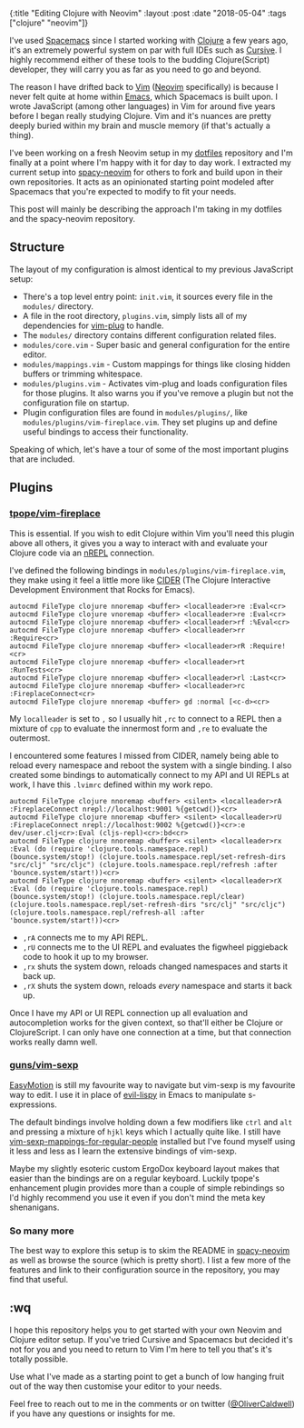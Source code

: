 {:title  "Editing Clojure with Neovim"
 :layout :post
 :date   "2018-05-04"
 :tags   ["clojure" "neovim"]}

I've used [Spacemacs][] since I started working with [Clojure][] a few years ago, it's an extremely powerful system on par with full IDEs such as [Cursive][]. I highly recommend either of these tools to the budding Clojure(Script) developer, they will carry you as far as you need to go and beyond.

The reason I have drifted back to [Vim][] ([Neovim][] specifically) is because I never felt quite at home within [Emacs][], which Spacemacs is built upon. I wrote JavaScript (among other languages) in Vim for around five years before I began really studying Clojure. Vim and it's nuances are pretty deeply buried within my brain and muscle memory (if that's actually a thing).

I've been working on a fresh Neovim setup in my [dotfiles][] repository and I'm finally at a point where I'm happy with it for day to day work. I extracted my current setup into [spacy-neovim][] for others to fork and build upon in their own repositories. It acts as an opinionated starting point modeled after Spacemacs that you're expected to modify to fit your needs.

This post will mainly be describing the approach I'm taking in my dotfiles and the spacy-neovim repository.

## Structure

The layout of my configuration is almost identical to my previous JavaScript setup:

* There's a top level entry point: `init.vim`, it sources every file in the `modules/` directory.
* A file in the root directory, `plugins.vim`, simply lists all of my dependencies for [vim-plug][] to handle.
* The `modules/` directory contains different configuration related files.
 * `modules/core.vim` - Super basic and general configuration for the entire editor.
 * `modules/mappings.vim` - Custom mappings for things like closing hidden buffers or trimming whitespace.
 * `modules/plugins.vim` - Activates vim-plug and loads configuration files for those plugins. It also warns you if you've remove a plugin but not the configuration file on startup.
* Plugin configuration files are found in `modules/plugins/`, like `modules/plugins/vim-fireplace.vim`. They set plugins up and define useful bindings to access their functionality.

Speaking of which, let's have a tour of some of the most important plugins that are included.

## Plugins

### [tpope/vim-fireplace](https://github.com/tpope/vim-fireplace)

This is essential. If you wish to edit Clojure within Vim you'll need this plugin above all others, it gives you a way to interact with and evaluate your Clojure code via an [nREPL][] connection.

I've defined the following bindings in `modules/plugins/vim-fireplace.vim`, they make using it feel a little more like [CIDER][] (The Clojure Interactive Development Environment that Rocks for Emacs).

```viml
autocmd FileType clojure nnoremap <buffer> <localleader>re :Eval<cr>
autocmd FileType clojure vnoremap <buffer> <localleader>re :Eval<cr>
autocmd FileType clojure nnoremap <buffer> <localleader>rf :%Eval<cr>
autocmd FileType clojure nnoremap <buffer> <localleader>rr :Require<cr>
autocmd FileType clojure nnoremap <buffer> <localleader>rR :Require!<cr>
autocmd FileType clojure nnoremap <buffer> <localleader>rt :RunTests<cr>
autocmd FileType clojure nnoremap <buffer> <localleader>rl :Last<cr>
autocmd FileType clojure nnoremap <buffer> <localleader>rc :FireplaceConnect<cr>
autocmd FileType clojure nnoremap <buffer> gd :normal [<c-d><cr>
```

My `localleader` is set to `,` so I usually hit `,rc` to connect to a REPL then a mixture of `cpp` to evaluate the innermost form and `,re` to evaluate the outermost.

I encountered some features I missed from CIDER, namely being able to reload every namespace and reboot the system with a single binding. I also created some bindings to automatically connect to my API and UI REPLs at work, I have this `.lvimrc` defined within my work repo.

```viml
autocmd FileType clojure nnoremap <buffer> <silent> <localleader>rA :FireplaceConnect nrepl://localhost:9001 %{getcwd()}<cr>
autocmd FileType clojure nnoremap <buffer> <silent> <localleader>rU :FireplaceConnect nrepl://localhost:9002 %{getcwd()}<cr>:e dev/user.clj<cr>:Eval (cljs-repl)<cr>:bd<cr>
autocmd FileType clojure nnoremap <buffer> <silent> <localleader>rx :Eval (do (require 'clojure.tools.namespace.repl) (bounce.system/stop!) (clojure.tools.namespace.repl/set-refresh-dirs "src/clj" "src/cljc") (clojure.tools.namespace.repl/refresh :after 'bounce.system/start!))<cr>
autocmd FileType clojure nnoremap <buffer> <silent> <localleader>rX :Eval (do (require 'clojure.tools.namespace.repl) (bounce.system/stop!) (clojure.tools.namespace.repl/clear) (clojure.tools.namespace.repl/set-refresh-dirs "src/clj" "src/cljc") (clojure.tools.namespace.repl/refresh-all :after 'bounce.system/start!))<cr>
```

* `,rA` connects me to my API REPL.
* `,rU` connects me to the UI REPL and evaluates the figwheel piggieback code to hook it up to my browser.
* `,rx` shuts the system down, reloads changed namespaces and starts it back up.
* `,rX` shuts the system down, reloads _every_ namespace and starts it back up.

Once I have my API or UI REPL connection up all evaluation and autocompletion works for the given context, so that'll either be Clojure or ClojureScript. I can only have one connection at a time, but that connection works really damn well.

### [guns/vim-sexp](https://github.com/guns/vim-sexp)

[EasyMotion][] is still my favourite way to navigate but vim-sexp is my favourite way to edit. I use it in place of [evil-lispy][] in Emacs to manipulate s-expressions.

The default bindings involve holding down a few modifiers like `ctrl` and `alt` and pressing a mixture of `hjkl` keys which I actually quite like. I still have [vim-sexp-mappings-for-regular-people][] installed but I've found myself using it less and less as I learn the extensive bindings of vim-sexp.

Maybe my slightly esoteric custom ErgoDox keyboard layout makes that easier than the bindings are on a regular keyboard. Luckily tpope's enhancement plugin provides more than a couple of simple rebindings so I'd highly recommend you use it even if you don't mind the meta key shenanigans.

### So many more

The best way to explore this setup is to skim the README in [spacy-neovim][] as well as browse the source (which is pretty short). I list a few more of the features and link to their configuration source in the repository, you may find that useful.

## :wq

I hope this repository helps you to get started with your own Neovim and Clojure editor setup. If you've tried Cursive and Spacemacs but decided it's not for you and you need to return to Vim I'm here to tell you that's it's totally possible.

Use what I've made as a starting point to get a bunch of low hanging fruit out of the way then customise your editor to your needs.

Feel free to reach out to me in the comments or on twitter ([@OliverCaldwell][twitter]) if you have any questions or insights for me.

[Spacemacs]: http://spacemacs.org/
[Clojure]: https://clojure.org/
[Cursive]: https://cursive-ide.com/
[Vim]: https://www.vim.org/
[Neovim]: https://neovim.io/
[Emacs]: https://www.gnu.org/software/emacs/
[dotfiles]: https://github.com/Olical/dotfiles
[spacy-neovim]: https://github.com/Olical/spacy-neovim
[vim-plug]: https://github.com/junegunn/vim-plug
[nREPL]: https://github.com/clojure-emacs/cider-nrepl
[CIDER]: https://github.com/clojure-emacs/cider
[EasyMotion]: https://github.com/easymotion/vim-easymotion
[evil-lispy]: https://github.com/sp3ctum/evil-lispy
[vim-sexp-mappings-for-regular-people]: https://github.com/tpope/vim-sexp-mappings-for-regular-people
[twitter]: https://twitter.com/OliverCaldwell
